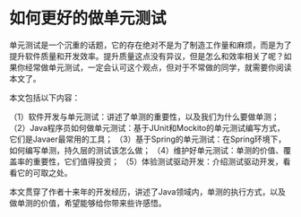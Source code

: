 # 如何更好的做单元测试

单元测试是一个沉重的话题，它的存在绝对不是为了制造工作量和麻烦，而是为了提升软件质量和开发效率。提升质量这点没有异议，但是怎么和效率相关了呢？如果你经常做单元测试，一定会认可这个观点，但对于不常做的同学，就需要你阅读本文了。

本文包括以下内容：

（1）软件开发与单元测试：讲述了单测的重要性，以及我们为什么要做单测；
（2）Java程序员如何做单元测试：基于JUnit和Mockito的单元测试编写方式，它们是Javaer最常用的工具；
（3）基于Spring的单元测试：在Spring环境下，如何编写单测，持久层的测试该怎么做；
（4）维护好单元测试：单测的价值、覆盖率的重要性，它们值得投资；
（5）体验测试驱动开发：介绍测试驱动开发，看看它的可取之处。

本文贯穿了作者十来年的开发经历，讲述了Java领域内，单测的执行方式，以及做单测的价值，希望能够给你带来些许感悟。